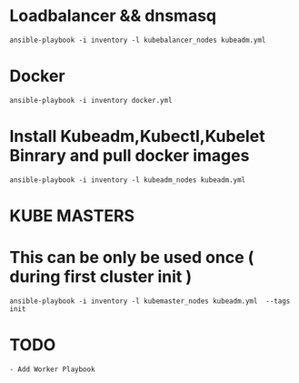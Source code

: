 # Loadbalancer && dnsmasq

```
ansible-playbook -i inventory -l kubebalancer_nodes kubeadm.yml

```
# Docker 

```
ansible-playbook -i inventory docker.yml

```

# Install Kubeadm,Kubectl,Kubelet Binrary and pull docker images

```
ansible-playbook -i inventory -l kubeadm_nodes kubeadm.yml

```

# KUBE MASTERS
# This can be only be used once ( during first cluster init )
```
ansible-playbook -i inventory -l kubemaster_nodes kubeadm.yml  --tags init

```

# TODO
    - Add Worker Playbook
